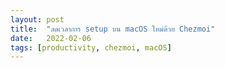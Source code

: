 ```yaml
---
layout: post
title:  "ลดเวลาการ setup บน macOS ใหม่ด้วย Chezmoi"
date:   2022-02-06
tags: [productivity, chezmoi, macOS]
---
```


